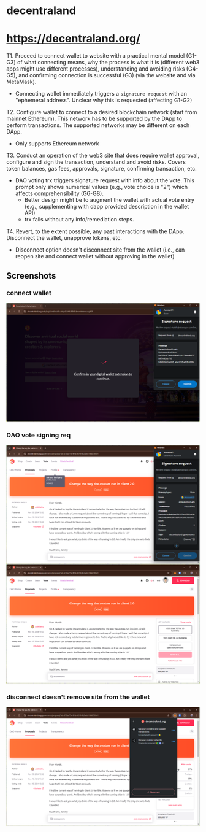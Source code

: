 # decentraland
# https://decentraland.org/

T1. Proceed to connect wallet to website with a practical mental model (G1-G3) of what connecting means, why the process is what it is (different web3 apps might use different processes), understanding and avoiding risks (G4-G5), and confirming connection is successful (G3) (via the website and via MetaMask).

- Connecting wallet immediately triggers a `signature request` with an "ephemeral address". Unclear why this is requested (affecting G1-G2)

T2. Configure wallet to connect to a desired blockchain network (start from mainnet Ethereum). This network has to be supported by the DApp to perform transactions. The supported networks may be different on each DApp.

- Only supports Ethereum network

T3. Conduct an operation of the web3 site that does require wallet approval, configure and sign the transaction, understand and avoid risks. Covers token balances, gas fees, approvals, signature, confirming transaction, etc.

- DAO voting trx triggers signature request with info about the vote. This prompt only shows numerical values (e.g., vote choice is "2") which affects comprehensibility (G6-G8).
    - Better design might be to augment the wallet with actual vote entry (e.g., supplementing with dapp provided description in the wallet API)
    - trx fails without any info/remediation steps.


T4. Revert, to the extent possible, any past interactions with the DApp. Disconnect the wallet, unapprove tokens, etc. 

- Disconnect option doesn't disconnect site from the wallet (i.e., can reopen site and connect wallet without approving in the wallet)

## Screenshots
### connect wallet
![sign req](image-154.png)

### DAO vote signing req
![wallet](image-155.png)
![error](image-156.png)

### disconnect doesn't remove site from the wallet
![wallet](image-157.png)